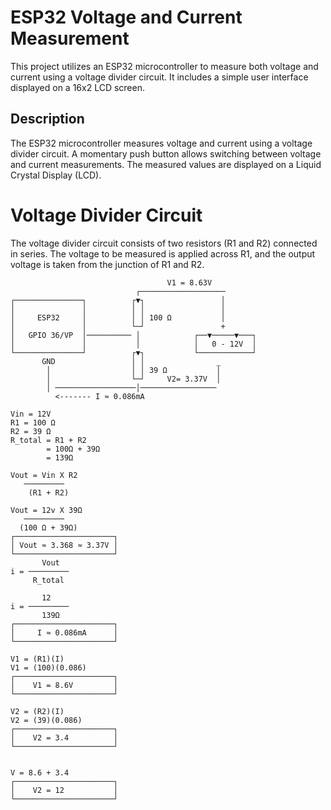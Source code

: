 # ESP32 Voltage and Current Measurement 

This project utilizes an ESP32 microcontroller to measure both voltage and current using a voltage divider circuit. It includes a simple user interface displayed on a 16x2 LCD screen.

## Description 
The ESP32 microcontroller measures voltage and current using a voltage divider circuit. A momentary push button allows switching between voltage and current measurements. The measured values are displayed on a Liquid Crystal Display (LCD).

# Voltage Divider Circuit 
The voltage divider circuit consists of two resistors (R1 and R2) connected in series. The voltage to be measured is applied across R1, and the output voltage is taken from the junction of R1 and R2.  


                                       V1 = 8.63V
                                ┌───────────────────  
    ┌───────────────┐          ┌▼┐                 │  
    │               │          │ │                 │  
    │     ESP32     │          │ │ 100 Ω           │
    │               │          └─┘                 +          
    │   GPIO 36/VP  │────────── │            ┌──▼─────▼───┐
    │               │           │            │   0 - 12V  │
    └───────────────┘          ┌▼┐           └────────────┘
           GND                 │ │                _
            │                  │ │ 39 Ω           │
            │                  └─┘     V2= 3.37V  │
            │ ──────────────────│─────────────────
              <------- I ≈ 0.086mA  
   
    Vin = 12V
    R1 = 100 Ω
    R2 = 39 Ω
    R_total = R1 + R2
            = 100Ω + 39Ω
            = 139Ω
    
    Vout = Vin X R2  
       ─────────
        (R1 + R2)
        
    Vout = 12v X 39Ω
       ─────────
      (100 Ω + 39Ω)
    ┌──────────────────────┐ 
    │ Vout ≈ 3.368 ≈ 3.37V │
    └──────────────────────┘
           Vout
    i = ─────────
         R_total
     
           12
    i = ─────────
           139Ω
    ┌──────────────────────┐ 
    │     I ≈ 0.086mA      │
    └──────────────────────┘

    V1 = (R1)(I)
    V1 = (100)(0.086)
    ┌──────────────────────┐ 
    │    V1 = 8.6V         │
    └──────────────────────┘

    V2 = (R2)(I)
    V2 = (39)(0.086)
    ┌──────────────────────┐ 
    │    V2 = 3.4          │
    └──────────────────────┘

    
    V = 8.6 + 3.4
    ┌──────────────────────┐ 
    │    V2 = 12           │
    └──────────────────────┘
    
